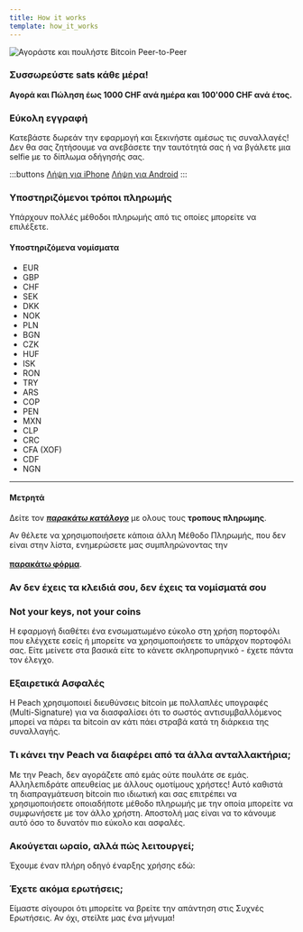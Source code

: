 ```yaml
---
title: How it works
template: how_it_works
---
```

<!--[teaser]-->
![Αγοράστε και πουλήστε Bitcoin Peer-to-Peer](/img/how-it-works/buy-and-sell-bitcoin-peer-to-peer.png)

### Συσσωρεύστε sats <span>κάθε μέρα</span>!

**Αγορά και Πώληση έως 1000 CHF ανά ημέρα και 100'000 CHF ανά έτος.**

<!--[easy_registration]-->
### Εύκολη εγγραφή

Κατεβάστε δωρεάν την εφαρμογή και ξεκινήστε αμέσως τις συναλλαγές! Δεν θα σας ζητήσουμε να ανεβάσετε την ταυτότητά σας ή να βγάλετε μια selfie με το δίπλωμα οδήγησής σας.

:::buttons
[Λήψη για iPhone]($iosUrl$)
[Λήψη για Android]($androidUrl$)
:::

<!--[payment_methods]-->
### Υποστηριζόμενοι τρόποι πληρωμής

Υπάρχουν πολλές μέθοδοι πληρωμής από τις οποίες μπορείτε να επιλέξετε.<br>

#### Υποστηριζόμενα νομίσματα

- EUR
- GBP
- CHF
- SEK
- DKK
- NOK
- PLN
- BGN
- CZK
- HUF
- ISK
- RON
- TRY
- ARS
- COP
- PEN
- MXN
- CLP
- CRC
- CFA (XOF)
- CDF
- NGN

---

#### Μετρητά

Δείτε τον _**[παρακάτω κατάλογο](https://docs.google.com/spreadsheets/d/1uqotdlQ1woALJnsLOJMwe21J4KvTvv3cnEqERqCUicg/?usp=sharing)**_ με ολους τους **τροπους πληρωμης**.

Αν θέλετε να χρησιμοποιήσετε κάποια άλλη Μέθοδο Πληρωμής, που δεν είναι στην λίστα, ενημερώσετε μας συμπληρώνοντας την
<br><br>
**[παρακάτω φόρμα](https://ncxldazr6m4.typeform.com/to/SJljDnae)**.

<!--[self_custody]-->
### Αν δεν έχεις τα κλειδιά σου, δεν έχεις τα νομίσματά σου
### Not your keys, not your coins

Η εφαρμογή διαθέτει ένα ενσωματωμένο εύκολο στη χρήση πορτοφόλι που ελέγχετε εσείς ή μπορείτε να χρησιμοποιήσετε το υπάρχον πορτοφόλι σας. Είτε μείνετε στα βασικά είτε το κάνετε σκληροπυρηνικό - έχετε πάντα τον έλεγχο.

<!--[security]-->
### Εξαιρετικά Ασφαλές

Η Peach χρησιμοποιεί διευθύνσεις bitcoin με πολλαπλές υπογραφές (Multi-Signature) για να διασφαλίσει ότι το σωστός αντισυμβαλλόμενος  μπορεί να πάρει τα bitcoin αν κάτι πάει στραβά κατά τη διάρκεια της συναλλαγής.

<!--[difference]-->
### Τι κάνει την Peach να διαφέρει από τα άλλα ανταλλακτήρια;

Με την Peach, δεν αγοράζετε από εμάς ούτε πουλάτε σε εμάς.
Αλληλεπιδράτε απευθείας με άλλους ομοτίμους χρήστες!
Αυτό καθιστά τη διαπραγμάτευση bitcoin πιο ιδιωτική και σας επιτρέπει να χρησιμοποιήσετε οποιαδήποτε μέθοδο πληρωμής με την οποία μπορείτε να συμφωνήσετε με τον άλλο χρήστη.
Αποστολή μας είναι να το κάνουμε αυτό όσο το δυνατόν πιο εύκολο και ασφαλές.  

<!--[sounds_cool]-->
### Ακούγεται ωραίο, αλλά πώς λειτουργεί;

Έχουμε έναν πλήρη οδηγό έναρξης χρήσης εδώ:

<!--[questions]-->
### Έχετε ακόμα ερωτήσεις;

Είμαστε σίγουροι ότι μπορείτε να βρείτε την απάντηση στις Συχνές Ερωτήσεις.
Αν όχι, στείλτε μας ένα μήνυμα!
